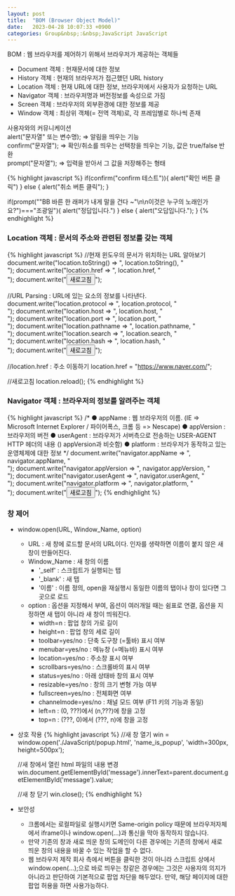 ```yaml
---
layout: post
title:  "BOM (Browser Object Model)"
date:   2023-04-28 10:07:33 +0900
categories: Group&nbsp;:&nbsp;JavaScript JavaScript
---
```


BOM : 웹 브라우저를 제어하기 위해서 브라우저가 제공하는 객체들
- Document 객체 : 현재문서에 대한 정보
- History 객체 : 현재의 브라우저가 접근했던 URL history
- Location 객체 : 현재 URL에 대한 정보, 브라우저에서 사용자가 요청하는 URL
- Navigator 객체 : 브라우저명과 버전정보를 속성으로 가짐
- Screen 객체 : 브라우저의 외부환경에 대한 정보를 제공
- Window 객체 : 최상위 객체(= 전역 객체)로, 각 프레임별로 하나씩 존재

사용자와의 커뮤니케이션  
alert("문자열" 또는 변수명);  => 알림을 띄우는 기능  
confirm("문자열"); => 확인/취소를 띄우는 선택창을 띄우는 기능, 값은 true/false 반환  
prompt("문자열"); => 입력을 받아서 그 값을 저장해주는 형태  

{% highlight javascript %}
if(confirm("confirm 테스트")){
    alert("확인 버튼  클릭")
}
else {
    alert("취소 버튼 클릭");
}

if(prompt("\"BB 바른 한 래퍼가 내게 말을 건다 ~\"\n\n이것은 누구의 노래인가요?")==="조광일"){
        alert("정답입니다.")
    }
    else {
        alert("오답입니다.");
    }
{% endhighlight %}

### Location 객체 : 문서의 주소와 관련된 정보를 갖는 객체
{% highlight javascript %}
//현재 윈도우의 문서가 위치하는 URL 알아보기
document.write("location.toString() => ", location.toString(), "<br/>");
document.write("location.href => ", location.href, "<br/>");
document.write("<button onclick='javascript:location.reload();'>새로고침</button>");

//URL Parsing : URL에 있는 요소의 정보를 나타낸다.
document.write("location.protocol => ", location.protocol, "<br/>");
document.write("location.host => ", location.host, "<br/>");
document.write("location.port => ", location.port, "<br/>");
document.write("location.pathname => ", location.pathname, "<br/>");
document.write("location.search => ", location.search, "<br/>");
document.write("location.hash => ", location.hash, "<br/>");
document.write("<button onclick='javascript:location.reload();'>새로고침</button>");

//location.href : 주소 이동하기
location.href = "https://www.naver.com/";

//새로고침
location.reload();
{% endhighlight %}

### Navigator 객체 : 브라우저의 정보를 알려주는 객체
{% highlight javascript %}
/*
    ● appName : 웹 브라우저의 이름. (IE => Microsoft Internet Explorer / 파이어폭스, 크롬 등 => Nescape)
    ● appVersion : 브라우저의 버전
    ● userAgent : 브라우저가 서버측으로 전송하는 USER-AGENT HTTP 헤더의 내용 () appVersion과 비슷함)
    ● platform : 브라우저가 동작하고 있는 운영체제에 대한 정보
*/
document.write("navigator.appName => ", navigator.appName, "<br/>");
document.write("navigator.appVersion => ", navigator.appVersion, "<br/>");
document.write("navigator.userAgent => ", navigator.userAgent, "<br/>");
document.write("navigator.platform => ", navigator.platform, "<br/>");
document.write("<button onclick='javascript:location.reload();'>새로고침</button>");
{% endhighlight %}

### 창 제어
- window.open(URL, Window_Name, option)
    - URL : 새 창에 로드할 문서의 URL이다. 인자를 생략하면 이름이 붙지 않은 새 창이 만들어진다.
    - Window_Name : 새 창의 이름
        - '_self' : 스크립트가 실행되는 탭
        -  '_blank' : 새 탭
        -  '이름' : 이름 정의, open을 재실행시 동일한 이름의 탭이나 창이 있다면 그 곳으로 로드
    - option : 옵션을 지정해서 부여, 옵션이 여러개일 때는 쉼표로 연결, 옵션을 지정하면 새 탭이 아니라 새 창이 띄워진다.
        -  width=n : 팝업 창의 가로 길이
        -  height=n : 팝업 창의 세로 길이
        -  toolbar=yes/no : 단축 도구창 (=툴바) 표시 여부
        -  menubar=yes/no : 메뉴창 (=메뉴바) 표시 여부
        -  location=yes/no : 주소창 표시 여부
        -  scrollbars=yes/no : 스크롤바의 표시 여부
        -  status=yes/no : 아래 상태바 창의 표시 여부
        -  resizable=yes/no : 창의 크기 변형 가능 여부
        -  fullscreen=yes/no : 전체화면 여부
        -  channelmode=yes/no : 채널 모드 여부 (F11 키의 기능과 동일)
        -  left=n : (0, ???)에서 (n,???)에 창을 고정
        -  top=n : (???, 0)에서 (???, n)에 창을 고정
- 상호 작용
{% highlight javascript %}
    //새 창 열기
    win = window.open('./JavaScript/popup.html', 'name_is_popup', 'width=300px, height=500px');
    
    //새 창에서 열린 html 파일의 내용 변경
    win.document.getElementById('message').innerText=parent.document.getElementById('message').value;
    
    //새 창 닫기
    win.close();
{% endhighlight %}
- 보안성
    - 크롬에서는 로컬파일로 실행시키면 Same-origin policy 때문에 브라우저자체에서 iframe이나 window.open(...)과 통신을 막아 동작하지 않습니다.
    - 만약 기존의 창과 새로 띄운 창의 도메인이 다른 경우에는 기존의 창에서 새로 띄운 창의 내용을 바꿀 수 있는 작업을 할 수 없다.
    - 웹 브라우저 제작 회사 측에서 버튼을 클릭한 것이 아니라 스크립트 상에서 window.open(...);으로 바로 띄우는 창같은 경우에는 그것은 사용자의 의지가 아니라고 판단하여 기본적으로 팝업 차단을 해두었다. 만약, 해당 페이지에 대한 팝업 허용을 하면 사용가능하다.